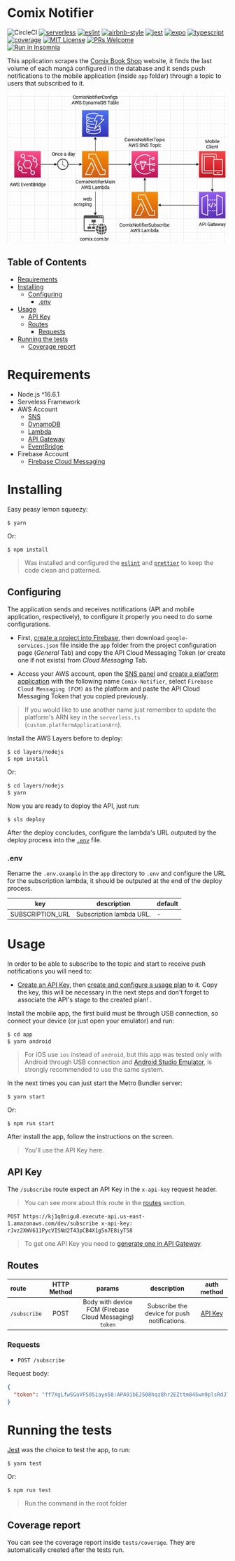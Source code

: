 # Comix Notifier
![CircleCI](https://img.shields.io/circleci/build/github/DiegoVictor/comix-notifier?style=flat-square&logo=circleci)
[![serverless](https://img.shields.io/badge/serverless-3.15.2-FD5750?style=flat-square&logo=serverless)](https://www.serverless.com/)
[![eslint](https://img.shields.io/badge/eslint-8.14.0-4b32c3?style=flat-square&logo=eslint)](https://eslint.org/)
[![airbnb-style](https://flat.badgen.net/badge/style-guide/airbnb/ff5a5f?icon=airbnb)](https://github.com/airbnb/javascript)
[![jest](https://img.shields.io/badge/jest-27.5.1-brightgreen?style=flat-square&logo=jest)](https://jestjs.io/)
[![expo](https://img.shields.io/badge/expo-44.0.6-000000?style=flat-square&logo=expo)](https://expo.io/)
[![typescript](https://img.shields.io/badge/typescript-4.6.3-3178c6?style=flat-square&logo=typescript)](https://www.typescriptlang.org/)
[![coverage](https://img.shields.io/codecov/c/gh/DiegoVictor/comix-notifier?logo=codecov&style=flat-square)](https://codecov.io/gh/DiegoVictor/comix-notifier)
[![MIT License](https://img.shields.io/badge/license-MIT-green?style=flat-square)](https://github.com/DiegoVictor/comix-notifier/blob/master/LICENSE)
[![PRs Welcome](https://img.shields.io/badge/PRs-welcome-brightgreen.svg?style=flat-square)](http://makeapullrequest.com)<br>
[![Run in Insomnia](https://insomnia.rest/images/run.svg)](https://insomnia.rest/run/?label=Comix%20Notifier&uri=https%3A%2F%2Fraw.githubusercontent.com%2FDiegoVictor%2Fcomix-notifier%2Fmain%2FInsomnia_2022-04-19.json)

This application scrapes the [Comix Book Shop](http://www.comix.com.br) website, it finds the last volume of each mangá configured in the database and it sends push notifications to the mobile application (inside `app` folder) through a topic to users that subscribed to it.

![Infrastructure Diagram](https://raw.githubusercontent.com/DiegoVictor/comix-notifier/main/comix-notifier.drawio.png)

## Table of Contents
* [Requirements](#requirements)
* [Installing](#installing)
  * [Configuring](#configuring)
    * [.env](#env)
* [Usage](#usage)
  * [API Key](#api-key)
  * [Routes](#routes)
    * [Requests](#requests)
* [Running the tests](#running-the-tests)
  * [Coverage report](#coverage-report)

# Requirements
  * Node.js ^16.6.1
  * Serveless Framework
  * AWS Account
    * [SNS](https://aws.amazon.com/sns/)
    * [DynamoDB](https://aws.amazon.com/dynamodb/)
    * [Lambda](https://aws.amazon.com/lambda)
    * [API Gateway](https://aws.amazon.com/api-gateway/)
    * [EventBridge](https://aws.amazon.com/eventbridge/)
  * Firebase Account
    * [Firebase Cloud Messaging](https://firebase.google.com/docs/cloud-messaging)

# Installing
Easy peasy lemon squeezy:
```
$ yarn
```
Or:
```
$ npm install
```
> Was installed and configured the [`eslint`](https://eslint.org/) and [`prettier`](https://prettier.io/) to keep the code clean and patterned.

## Configuring
The application sends and receives notifications (API and mobile application, respectively), to configure it properly you need to do some configurations.

* First, [create a project into Firebase](https://firebase.google.com/docs/android/setup#create-firebase-project), then download `google-services.json` file inside the `app` folder from the project configuration page (*General* Tab) and copy the API Cloud Messaging Token (or create one if not exists) from *Cloud Messaging* Tab.

* Access your AWS account, open the [SNS panel](https://console.aws.amazon.com/sns/v3/home) and [create a platform application](https://docs.aws.amazon.com/sns/latest/dg/mobile-push-send-register.html) with the following name `Comix-Notifier`, select `Firebase Cloud Messaging (FCM)` as the platform and paste the API Cloud Messaging Token that you copied previously.
> If you would like to use another name just remember to update the platform's ARN key in the `serverless.ts` (`custom.platformApplicationArn`).

Install the AWS Layers before to deploy:
```
$ cd layers/nodejs
$ npm install
```
Or:
```
$ cd layers/nodejs
$ yarn
```
Now you are ready to deploy the API, just run:
```
$ sls deploy
```

After the deploy concludes, configure the lambda's URL outputed by the deploy process into the [`.env`](#env) file.

### .env
Rename the `.env.example` in the `app` directory to `.env` and configure the URL for the subscription lambda, it should be outputed at the end of the deploy process.

|key|description|default
|---|---|---
|SUBSCRIPTION_URL|Subscription lambda URL.| -

# Usage
In order to be able to subscribe to the topic and start to receive push notifications you will need to:

* [Create an API Key](https://docs.aws.amazon.com/pt_br/apigateway/latest/developerguide/api-gateway-setup-api-key-with-console.html#api-gateway-usage-plan-create-apikey), then [create and configure a usage plan](https://docs.aws.amazon.com/pt_br/apigateway/latest/developerguide/api-gateway-create-usage-plans-with-console.html#api-gateway-usage-plan-create) to it. Copy the key, this will be necessary in the next steps and don't forget to associate the API's stage to the created plan! .

Install the mobile app, the first build must be through USB connection, so connect your device (or just open your emulator) and run:
```
$ cd app
$ yarn android
```
> For iOS use `ios` instead of `android`, but this app was tested only with Android through USB connection and [Android Studio Emulator](https://developer.android.com/studio/run/managing-avds), is strongly recommended to use the same system.

In the next times you can just start the Metro Bundler server:
```
$ yarn start
```
Or:
```
$ npm run start
```

After install the app, follow the instructions on the screen.
> You'll use the API Key here.

## API Key
The `/subscribe` route expect an API Key in the `x-api-key` request header.
> You can see more about this route in the [routes](#routes) section.
```
POST https://kj1q0nigu8.execute-api.us-east-1.amazonaws.com/dev/subscribe x-api-key: rJvz2XWV611PycVISNd2T43pCB4X1g5n7E8iyT58
```
> To get one API Key you need to [generate one in API Gateway](https://docs.aws.amazon.com/pt_br/apigateway/latest/developerguide/api-gateway-setup-api-key-with-console.html#api-gateway-usage-plan-create-apikey).

## Routes
|route|HTTP Method|params|description|auth method
|:---|:---:|:---:|:---:|:---:
|`/subscribe`|POST|Body with device FCM (Firebase Cloud Messaging) `token`|Subscribe the device for push notifications.|[API Key](#api-key)

### Requests
* `POST /subscribe`

Request body:
```json
{
  "token": "ff7XgLfwSGaVFS05iayn58:APA91bEJ508hqz8hr2EZttm845wn9plsRdJTArMDukr4xTUwdKq_G9qYZCnRIi7lK0M5OeMrnws-DKNNd__TNvnOLmekSNNcBXg3I08oAxT_wksoONXJVz0S12joypaq0-w7IEY6q7Pc"
}
```

# Running the tests
[Jest](https://jestjs.io/) was the choice to test the app, to run:
```
$ yarn test
```
Or:
```
$ npm run test
```
> Run the command in the root folder

## Coverage report
You can see the coverage report inside `tests/coverage`. They are automatically created after the tests run.
